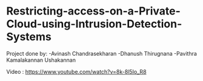 # Restricting-access-on-a-Private-Cloud-using-Intrusion-Detection-Systems
Project done by:
-Avinash Chandrasekharan 
-Dhanush Thirugnana
-Pavithra Kamalakannan Ushakannan

Video : https://www.youtube.com/watch?v=8k-8l5Io_R8
